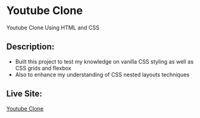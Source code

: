 # Youtube Clone

Youtube Clone Using HTML and CSS

## Description:

- Built this project to test my knowledge on vanilla CSS styling as well as CSS grids and flexbox
- Also to enhance my understanding of CSS nested layouts techniques

## Live Site:

[Youtube Clone](https://abdeladimch.github.io/youtube-clone)
